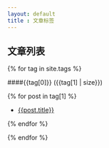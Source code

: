 ```yaml
---
layout: default
title : 文章标签
---
```



文章列表
--------


{% for tag in site.tags %}

<a id="{{tag[0]}}"></a>

####{{tag[0]}} ({{tag[1] | size}})

{% for post in tag[1] %}

- [{{post.title}}]({{post.url}})

{% endfor %}

{% endfor %}

